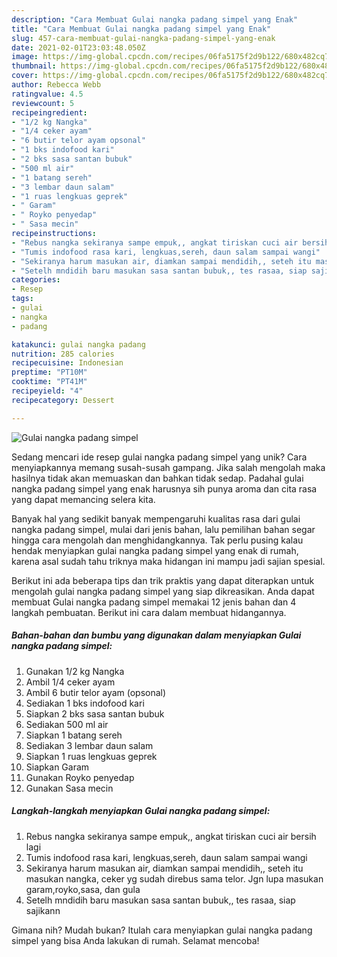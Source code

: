 ```yaml
---
description: "Cara Membuat Gulai nangka padang simpel yang Enak"
title: "Cara Membuat Gulai nangka padang simpel yang Enak"
slug: 457-cara-membuat-gulai-nangka-padang-simpel-yang-enak
date: 2021-02-01T23:03:48.050Z
image: https://img-global.cpcdn.com/recipes/06fa5175f2d9b122/680x482cq70/gulai-nangka-padang-simpel-foto-resep-utama.jpg
thumbnail: https://img-global.cpcdn.com/recipes/06fa5175f2d9b122/680x482cq70/gulai-nangka-padang-simpel-foto-resep-utama.jpg
cover: https://img-global.cpcdn.com/recipes/06fa5175f2d9b122/680x482cq70/gulai-nangka-padang-simpel-foto-resep-utama.jpg
author: Rebecca Webb
ratingvalue: 4.5
reviewcount: 5
recipeingredient:
- "1/2 kg Nangka"
- "1/4 ceker ayam"
- "6 butir telor ayam opsonal"
- "1 bks indofood kari"
- "2 bks sasa santan bubuk"
- "500 ml air"
- "1 batang sereh"
- "3 lembar daun salam"
- "1 ruas lengkuas geprek"
- " Garam"
- " Royko penyedap"
- " Sasa mecin"
recipeinstructions:
- "Rebus nangka sekiranya sampe empuk,, angkat tiriskan cuci air bersih lagi"
- "Tumis indofood rasa kari, lengkuas,sereh, daun salam sampai wangi"
- "Sekiranya harum masukan air, diamkan sampai mendidih,, seteh itu masukan nangka, ceker yg sudah direbus sama telor. Jgn lupa masukan garam,royko,sasa, dan gula"
- "Setelh mndidih baru masukan sasa santan bubuk,, tes rasaa, siap sajikann"
categories:
- Resep
tags:
- gulai
- nangka
- padang

katakunci: gulai nangka padang 
nutrition: 285 calories
recipecuisine: Indonesian
preptime: "PT10M"
cooktime: "PT41M"
recipeyield: "4"
recipecategory: Dessert

---
```



![Gulai nangka padang simpel](https://img-global.cpcdn.com/recipes/06fa5175f2d9b122/680x482cq70/gulai-nangka-padang-simpel-foto-resep-utama.jpg)

Sedang mencari ide resep gulai nangka padang simpel yang unik? Cara menyiapkannya memang susah-susah gampang. Jika salah mengolah maka hasilnya tidak akan memuaskan dan bahkan tidak sedap. Padahal gulai nangka padang simpel yang enak harusnya sih punya aroma dan cita rasa yang dapat memancing selera kita.



Banyak hal yang sedikit banyak mempengaruhi kualitas rasa dari gulai nangka padang simpel, mulai dari jenis bahan, lalu pemilihan bahan segar hingga cara mengolah dan menghidangkannya. Tak perlu pusing kalau hendak menyiapkan gulai nangka padang simpel yang enak di rumah, karena asal sudah tahu triknya maka hidangan ini mampu jadi sajian spesial.


Berikut ini ada beberapa tips dan trik praktis yang dapat diterapkan untuk mengolah gulai nangka padang simpel yang siap dikreasikan. Anda dapat membuat Gulai nangka padang simpel memakai 12 jenis bahan dan 4 langkah pembuatan. Berikut ini cara dalam membuat hidangannya.

<!--inarticleads1-->

##### Bahan-bahan dan bumbu yang digunakan dalam menyiapkan Gulai nangka padang simpel:

1. Gunakan 1/2 kg Nangka
1. Ambil 1/4 ceker ayam
1. Ambil 6 butir telor ayam (opsonal)
1. Sediakan 1 bks indofood kari
1. Siapkan 2 bks sasa santan bubuk
1. Sediakan 500 ml air
1. Siapkan 1 batang sereh
1. Sediakan 3 lembar daun salam
1. Siapkan 1 ruas lengkuas geprek
1. Siapkan  Garam
1. Gunakan  Royko penyedap
1. Gunakan  Sasa mecin




<!--inarticleads2-->

##### Langkah-langkah menyiapkan Gulai nangka padang simpel:

1. Rebus nangka sekiranya sampe empuk,, angkat tiriskan cuci air bersih lagi
1. Tumis indofood rasa kari, lengkuas,sereh, daun salam sampai wangi
1. Sekiranya harum masukan air, diamkan sampai mendidih,, seteh itu masukan nangka, ceker yg sudah direbus sama telor. Jgn lupa masukan garam,royko,sasa, dan gula
1. Setelh mndidih baru masukan sasa santan bubuk,, tes rasaa, siap sajikann




Gimana nih? Mudah bukan? Itulah cara menyiapkan gulai nangka padang simpel yang bisa Anda lakukan di rumah. Selamat mencoba!

